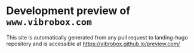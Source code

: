 # Development preview of `www.vibrobox.com`
This site is automatically generated from any pull request to landing-hugo repository and is accessible at https://vibrobox.github.io/preview.com/
